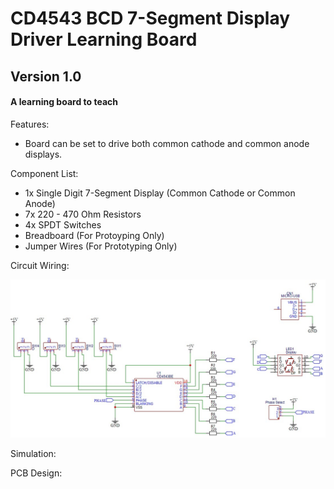 # CD4543 BCD 7-Segment Display Driver Learning Board

## Version 1.0

#### A learning board to teach 

Features: 
+ Board can be set to drive both common cathode and common anode displays.

Component List:
+ 1x Single Digit 7-Segment Display (Common Cathode or Common Anode) 
+ 7x 220 - 470 Ohm Resistors
+ 4x SPDT Switches
+ Breadboard (For Protoyping Only)
+ Jumper Wires (For Prototyping Only)

Circuit Wiring:

![Schematic](https://github.com/NeonVulture/Learning_Boards/blob/main/CD4543_BCD_7-Segment_Display_Driver/Assests/Circuit_Wiring.jpg "Schematic")

Simulation:

PCB Design:
